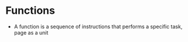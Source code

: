 # Functions

* A function is a sequence of instructions that performs a specific task, page as a unit